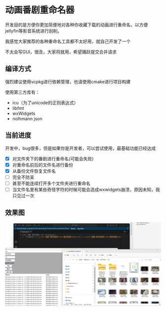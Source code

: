 ﻿# 动画番剧重命名器

开发目的是方便你更加简便地对各种你收藏下载的动画进行重命名，以方便jellyfin等影音系统进行刮削。

我感觉大家推荐的各种重命名工具都不太好用，就自己开发了一个

不太会写GUI，很丑，大家将就用，希望踊跃提交合并请求

## 编译方式

强烈建议使用vcpkg进行依赖管理，也请使用cmake进行项目构建

使用第三方库有：

* icu（为了unicode的正则表达式）
* libfmt
* wxWidgets
* nolhmann json

## 当前进度

开发中，bug很多，但是如果你是开发者，可以尝试使用，最基础功能已经达成

* [X] 对文件夹下的番剧进行重命名(可能会失败)
* [X] 对重命名前后的文件名进行备份
* [X] 从备份文件恢复文件名
* [ ] 完全不防呆
* [ ] 甚至不能连续打开多个文件夹进行重命名
* [ ] 当文件名里有某些奇怪字符的时候可能会造成wxwidgets崩溃，原因未知，我只见过一次

## 效果图

![img](preview.jpg)
